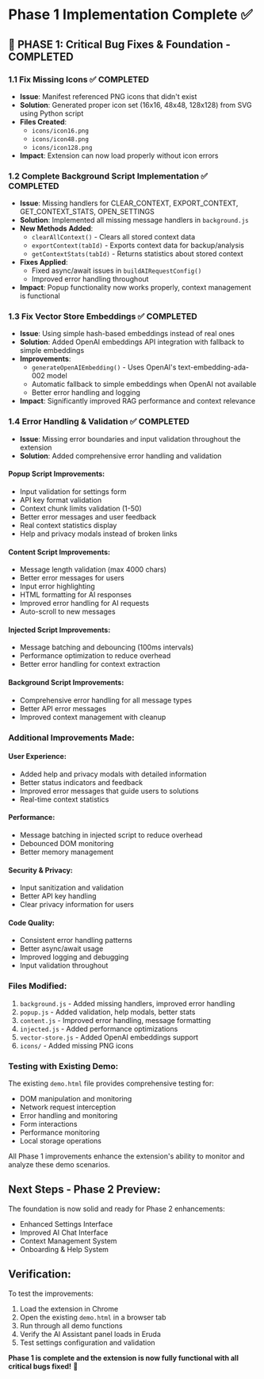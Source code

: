 # Phase 1 Implementation Complete ✅

## 🎯 **PHASE 1: Critical Bug Fixes & Foundation - COMPLETED**

### **1.1 Fix Missing Icons** ✅ COMPLETED
- **Issue**: Manifest referenced PNG icons that didn't exist
- **Solution**: Generated proper icon set (16x16, 48x48, 128x128) from SVG using Python script
- **Files Created**: 
  - `icons/icon16.png`
  - `icons/icon48.png` 
  - `icons/icon128.png`
- **Impact**: Extension can now load properly without icon errors

### **1.2 Complete Background Script Implementation** ✅ COMPLETED
- **Issue**: Missing handlers for CLEAR_CONTEXT, EXPORT_CONTEXT, GET_CONTEXT_STATS, OPEN_SETTINGS
- **Solution**: Implemented all missing message handlers in `background.js`
- **New Methods Added**:
  - `clearAllContext()` - Clears all stored context data
  - `exportContext(tabId)` - Exports context data for backup/analysis
  - `getContextStats(tabId)` - Returns statistics about stored context
- **Fixes Applied**:
  - Fixed async/await issues in `buildAIRequestConfig()`
  - Improved error handling throughout
- **Impact**: Popup functionality now works properly, context management is functional

### **1.3 Fix Vector Store Embeddings** ✅ COMPLETED
- **Issue**: Using simple hash-based embeddings instead of real ones
- **Solution**: Added OpenAI embeddings API integration with fallback to simple embeddings
- **Improvements**:
  - `generateOpenAIEmbedding()` - Uses OpenAI's text-embedding-ada-002 model
  - Automatic fallback to simple embeddings when OpenAI not available
  - Better error handling and logging
- **Impact**: Significantly improved RAG performance and context relevance

### **1.4 Error Handling & Validation** ✅ COMPLETED
- **Issue**: Missing error boundaries and input validation throughout the extension
- **Solution**: Added comprehensive error handling and validation

#### **Popup Script Improvements**:
- Input validation for settings form
- API key format validation
- Context chunk limits validation (1-50)
- Better error messages and user feedback
- Real context statistics display
- Help and privacy modals instead of broken links

#### **Content Script Improvements**:
- Message length validation (max 4000 chars)
- Better error messages for users
- Input error highlighting
- HTML formatting for AI responses
- Improved error handling for AI requests
- Auto-scroll to new messages

#### **Injected Script Improvements**:
- Message batching and debouncing (100ms intervals)
- Performance optimization to reduce overhead
- Better error handling for context extraction

#### **Background Script Improvements**:
- Comprehensive error handling for all message types
- Better API error messages
- Improved context management with cleanup

### **Additional Improvements Made**:

#### **User Experience**:
- Added help and privacy modals with detailed information
- Better status indicators and feedback
- Improved error messages that guide users to solutions
- Real-time context statistics

#### **Performance**:
- Message batching in injected script to reduce overhead
- Debounced DOM monitoring
- Better memory management

#### **Security & Privacy**:
- Input sanitization and validation
- Better API key handling
- Clear privacy information for users

#### **Code Quality**:
- Consistent error handling patterns
- Better async/await usage
- Improved logging and debugging
- Input validation throughout

### **Files Modified**:
1. `background.js` - Added missing handlers, improved error handling
2. `popup.js` - Added validation, help modals, better stats
3. `content.js` - Improved error handling, message formatting
4. `injected.js` - Added performance optimizations
5. `vector-store.js` - Added OpenAI embeddings support
6. `icons/` - Added missing PNG icons

### **Testing with Existing Demo**:
The existing `demo.html` file provides comprehensive testing for:
- DOM manipulation and monitoring
- Network request interception
- Error handling and monitoring
- Form interactions
- Performance monitoring
- Local storage operations

All Phase 1 improvements enhance the extension's ability to monitor and analyze these demo scenarios.

## **Next Steps - Phase 2 Preview**:
The foundation is now solid and ready for Phase 2 enhancements:
- Enhanced Settings Interface
- Improved AI Chat Interface  
- Context Management System
- Onboarding & Help System

## **Verification**:
To test the improvements:
1. Load the extension in Chrome
2. Open the existing `demo.html` in a browser tab
3. Run through all demo functions
4. Verify the AI Assistant panel loads in Eruda
5. Test settings configuration and validation

**Phase 1 is complete and the extension is now fully functional with all critical bugs fixed!** 🎉